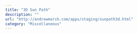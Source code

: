 ```yaml
---
title: "3D Sun Path"
description: ""
url: "http://andrewmarsh.com/apps/staging/sunpath3d.html"
category: "Miscellaneous"
---
```

